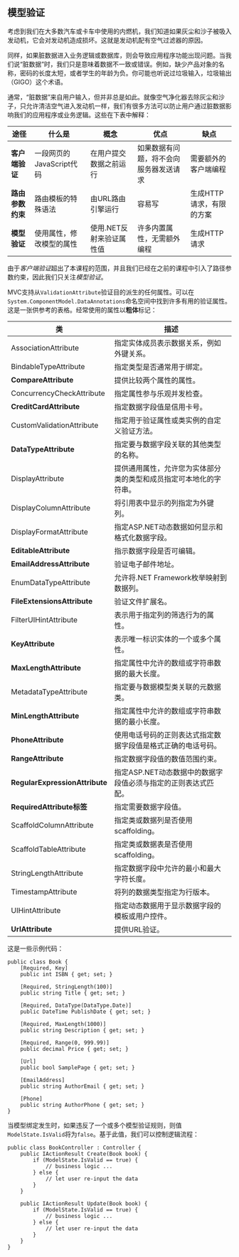 ## 模型验证

考虑到我们在大多数汽车或卡车中使用的内燃机，我们知道如果灰尘和沙子被吸入发动机，它会对发动机造成损坏。这就是发动机配有空气过滤器的原因。

同样，如果脏数据进入业务逻辑或数据库，则会导致应用程序功能出现问题。当我们说“脏数据”时，我们只是意味着数据不一致或错误。例如，缺少产品对象的名称，密码的长度太短，或者学生的年龄为负。你可能也听说过垃圾输入，垃圾输出（GIGO）这个术语。

通常，“脏数据”来自用户输入，但并非总是如此。就像空气净化器去除灰尘和沙子，只允许清洁空气进入发动机一样，我们有很多方法可以防止用户通过脏数据影响我们的应用程序或业务逻辑。这些在下表中解释：

| 途径             | 什么是                   | 概念                     | 优点                                   | 缺点                     |
| ---------------- | ------------------------ | ------------------------ | -------------------------------------- | ------------------------ |
| **客户端验证**   | 一段网页的JavaScript代码 | 在用户提交数据之前运行   | 如果数据有问题，将不会向服务器发送请求 | 需要额外的客户端编程     |
| **路由参数约束** | 路由模板的特殊语法       | 由URL路由引擎运行        | 容易写                                 | 生成HTTP请求，有限的方案 |
| **模型验证**     | 使用属性，修改模型的属性 | 使用.NET反射来验证属性值 | 许多内置属性，无需额外编程             | 生成HTTP请求             |

由于*客户端验证*超出了本课程的范围，并且我们已经在之前的课程中引入了路径参数约束，因此我们只关注*模型验证*。

MVC支持从`ValidationAttribute`验证目的派生的任何属性。可以在`System.ComponentModel.DataAnnotations`命名空间中找到许多有用的验证属性。这是一张供参考的表格。经常使用的属性以**粗体**标记：

| 类                             | 描述                                                         |
| ------------------------------ | ------------------------------------------------------------ |
| AssociationAttribute           | 指定实体成员表示数据关系，例如外键关系。                     |
| BindableTypeAttribute          | 指定类型是否通常用于绑定。                                   |
| **CompareAttribute**           | 提供比较两个属性的属性。                                     |
| ConcurrencyCheckAttribute      | 指定属性参与乐观并发检查。                                   |
| **CreditCardAttribute**        | 指定数据字段值是信用卡号。                                   |
| CustomValidationAttribute      | 指定用于验证属性或类实例的自定义验证方法。                   |
| **DataTypeAttribute**          | 指定要与数据字段关联的其他类型的名称。                       |
| DisplayAttribute               | 提供通用属性，允许您为实体部分类的类型和成员指定可本地化的字符串。 |
| DisplayColumnAttribute         | 将引用表中显示的列指定为外键列。                             |
| DisplayFormatAttribute         | 指定ASP.NET动态数据如何显示和格式化数据字段。                |
| **EditableAttribute**          | 指示数据字段是否可编辑。                                     |
| **EmailAddressAttribute**      | 验证电子邮件地址。                                           |
| EnumDataTypeAttribute          | 允许将.NET Framework枚举映射到数据列。                       |
| **FileExtensionsAttribute**    | 验证文件扩展名。                                             |
| FilterUIHintAttribute          | 表示用于指定列的筛选行为的属性。                             |
| **KeyAttribute**               | 表示唯一标识实体的一个或多个属性。                           |
| **MaxLengthAttribute**         | 指定属性中允许的数组或字符串数据的最大长度。                 |
| MetadataTypeAttribute          | 指定要与数据模型类关联的元数据类。                           |
| **MinLengthAttribute**         | 指定属性中允许的数组或字符串数据的最小长度。                 |
| **PhoneAttribute**             | 使用电话号码的正则表达式指定数据字段值是格式正确的电话号码。 |
| **RangeAttribute**             | 指定数据字段值的数值范围约束。                               |
| **RegularExpressionAttribute** | 指定ASP.NET动态数据中的数据字段值必须与指定的正则表达式匹配。 |
| **RequiredAttribute标签**      | 指定需要数据字段值。                                         |
| ScaffoldColumnAttribute        | 指定类或数据列是否使用scaffolding。                          |
| ScaffoldTableAttribute         | 指定类或数据表是否使用scaffolding。                          |
| StringLengthAttribute          | 指定数据字段中允许的最小和最大字符长度。                     |
| TimestampAttribute             | 将列的数据类型指定为行版本。                                 |
| UIHintAttribute                | 指定动态数据用于显示数据字段的模板或用户控件。               |
| **UrlAttribute**               | 提供URL验证。                                                |

这是一些示例代码：

```
public class Book {
    [Required, Key]
    public int ISBN { get; set; }

    [Required, StringLength(100)]
    public string Title { get; set; }

    [Required, DataType(DataType.Date)]
    public DateTime PublishDate { get; set; }

    [Required, MaxLength(1000)]
    public string Description { get; set; }

    [Required, Range(0, 999.99)]
    public decimal Price { get; set; }

    [Url]
    public bool SamplePage { get; set; }

    [EmailAddress]
    public string AuthorEmail { get; set; }

    [Phone]
    public string AuthorPhone { get; set; }
}
```

当模型绑定发生时，如果违反了一个或多个模型验证规则，则值`ModelState.IsValid`将为`false`。基于此值，我们可以控制逻辑流程：

```
public class BookController : Controller {    
    public IActionResult Create(Book book) {
        if (ModelState.IsValid == true) {
            // business logic ...
        } else {
            // let user re-input the data
        }
    }

    public IActionResult Update(Book book) {
        if (ModelState.IsValid == true) {
            // business logic ...
        } else {
            // let user re-input the data
        }
    }
}
```